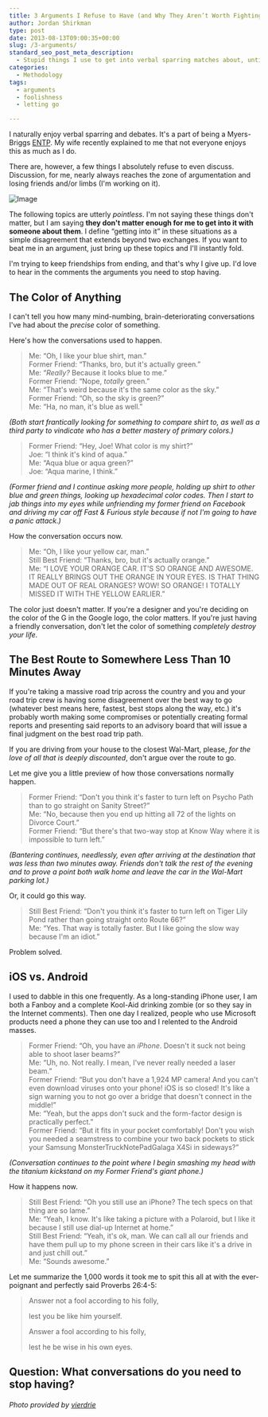```yaml
---
title: 3 Arguments I Refuse to Have (and Why They Aren’t Worth Fighting)
author: Jordan Shirkman
type: post
date: 2013-08-13T09:00:35+00:00
slug: /3-arguments/
standard_seo_post_meta_description:
  - Stupid things I use to get into verbal sparring matches about, until I learned to just let go.
categories:
  - Methodology
tags:
  - arguments
  - foolishness
  - letting go

---
```

I naturally enjoy verbal sparring and debates. It's a part of being a Myers-Briggs [ENTP](http://www.personalitypage.com/ENTP.html). My wife recently explained to me that not everyone enjoys this as much as I do.

There are, however, a few things I absolutely refuse to even discuss. Discussion, for me, nearly always reaches the zone of argumentation and losing friends and/or limbs (I'm working on it).

![Image](/images/boxing-gloves.jpeg) 

The following topics are utterly _pointless_. I'm not saying these things don't matter, but I am saying **they don't matter enough for me to get into it with someone about them**. I define &#8220;getting into it&#8221; in these situations as a simple disagreement that extends beyond two exchanges. If you want to beat me in an argument, just bring up these topics and I'll instantly fold.

I'm trying to keep friendships from ending, and that's why I give up. I'd love to hear in the comments the arguments you need to stop having.<!--more-->

## The Color of Anything

I can't tell you how many mind-numbing, brain-deteriorating conversations I've had about the _precise_ color of something.

Here's how the conversations used to happen.

> Me: &#8220;Oh, I like your blue shirt, man.&#8221;  
> Former Friend: &#8220;Thanks, bro, but it's actually green.&#8221;  
> Me: &#8220;_Really?_ Because it looks blue to me.&#8221;  
> Former Friend: &#8220;Nope, _totally_ green.&#8221;  
> Me: &#8220;That's weird because it's the same color as the sky.&#8221;  
> Former Friend: &#8220;Oh, so the sky is green?&#8221;  
> Me: &#8220;Ha, no man, it's blue as well.&#8221;

_(Both start frantically looking for something to compare shirt to, as well as a third party to vindicate who has a better mastery of primary colors.)_

> Former Friend: &#8220;Hey, Joe! What color is my shirt?&#8221;  
> Joe: &#8220;I think it's kind of aqua.&#8221;  
> Me: &#8220;Aqua blue or aqua green?&#8221;  
> Joe: &#8220;Aqua marine, I think.&#8221;

_(Former friend and I continue asking more people, holding up shirt to other blue and green things, looking up hexadecimal color codes. Then I start to jab things into my eyes while unfriending my former friend on Facebook and driving my car off Fast & Furious style because if not I'm going to have a panic attack.)_

How the conversation occurs now.

> Me: &#8220;Oh, I like your yellow car, man.&#8221;  
> Still Best Friend: &#8220;Thanks, bro, but it's actually orange.&#8221;  
> Me: &#8220;I LOVE YOUR ORANGE CAR. IT'S SO ORANGE AND AWESOME. IT REALLY BRINGS OUT THE ORANGE IN YOUR EYES. IS THAT THING MADE OUT OF REAL ORANGES? WOW! SO ORANGE! I TOTALLY MISSED IT WITH THE YELLOW EARLIER.&#8221;

The color just doesn't matter. If you're a designer and you're deciding on the color of the G in the Google logo, the color matters. If you're just having a friendly conversation, don't let the color of something _completely destroy your life._

## The Best Route to Somewhere Less Than 10 Minutes Away

If you're taking a massive road trip across the country and you and your road trip crew is having some disagreement over the best way to go (whatever best means here, fastest, best stops along the way, etc.) it's probably worth making some compromises or potentially creating formal reports and presenting said reports to an advisory board that will issue a final judgment on the best road trip path.

If you are driving from your house to the closest Wal-Mart, please, _for the love of all that is deeply discounted_, don't argue over the route to go.

Let me give you a little preview of how those conversations normally happen.

> Former Friend: &#8220;Don't you think it's faster to turn left on Psycho Path than to go straight on Sanity Street?&#8221;  
> Me: &#8220;No, because then you end up hitting all 72 of the lights on Divorce Court.&#8221;  
> Former Friend: &#8220;But there's that two-way stop at Know Way where it is impossible to turn left.&#8221;

_(Bantering continues, needlessly, even after arriving at the destination that was less than two minutes away. Friends don't talk the rest of the evening and to prove a point both walk home and leave the car in the Wal-Mart parking lot.)_

Or, it could go this way.

> Still Best Friend: &#8220;Don't you think it's faster to turn left on Tiger Lily Pond rather than going straight onto Route 66?&#8221;  
> Me: &#8220;Yes. That way is totally faster. But I like going the slow way because I'm an idiot.&#8221;

Problem solved.

## iOS vs. Android

I used to dabble in this one frequently. As a long-standing iPhone user, I am both a Fanboy and a complete Kool-Aid drinking zombie (or so they say in the Internet comments). Then one day I realized, people who use Microsoft products need a phone they can use too and I relented to the Android masses.

> Former Friend: &#8220;Oh, you have an _iPhone_. Doesn't it suck not being able to shoot laser beams?&#8221;  
> Me: &#8220;Uh, no. Not really. I mean, I've never really needed a laser beam.&#8221;  
> Former Friend: &#8220;But you don't have a 1,924 MP camera! And you can't even download viruses onto your phone! iOS is so closed! It's like a sign warning you to not go over a bridge that doesn't connect in the middle!&#8221;  
> Me: &#8220;Yeah, but the apps don't suck and the form-factor design is practically perfect.&#8221;  
> Former Friend: &#8220;But it fits in your pocket comfortably! Don't you wish you needed a seamstress to combine your two back pockets to stick your Samsung MonsterTruckNotePadGalaga X4Si in sideways?&#8221;

_(Conversation continues to the point where I begin smashing my head with the titanium kickstand on my Former Friend's giant phone.)_

How it happens now.

> Still Best Friend: &#8220;Oh you still use an iPhone? The tech specs on that thing are so lame.&#8221;  
> Me: &#8220;Yeah, I know. It's like taking a picture with a Polaroid, but I like it because I still use dial-up Internet at home.&#8221;  
> Still Best Friend: &#8220;Yeah, it's ok, man. We can call all our friends and have them pull up to my phone screen in their cars like it's a drive in and just chill out.&#8221;  
> Me: &#8220;Sounds awesome.&#8221;

Let me summarize the 1,000 words it took me to spit this all at with the ever-poignant and perfectly said Proverbs 26:4-5:

> <p id="p20026004_01-1">
>   Answer not a fool according to his folly,
> </p>
> 
> lest you be like him yourself.
> 
> <p id="p20026005_01-1">
>   Answer a fool according to his folly,
> </p>
> 
> <p id="p20026005_08-1">
>   lest he be wise in his own eyes.
> </p>

## Question: What conversations do you need to stop having?

###### Photo provided by [vierdrie](http://www.sxc.hu/profile/vierdrie)
